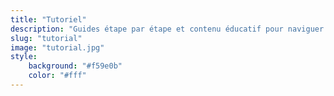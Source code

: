 ```yaml
---
title: "Tutoriel"
description: "Guides étape par étape et contenu éducatif pour naviguer les protocoles DeFi"
slug: "tutorial"
image: "tutorial.jpg"
style:
    background: "#f59e0b"
    color: "#fff"
---
```

